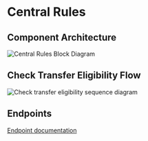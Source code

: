 # Central Rules 

## Component Architecture

![Central Rules Block Diagram](./central_rules_block_diagram.png)

## Check Transfer Eligibility Flow

![Check transfer eligibility sequence diagram](./central_rules_sequence_transfer_eligibility.png)

## Endpoints

[Endpoint documentation](./central_rules_endpoints.md)
